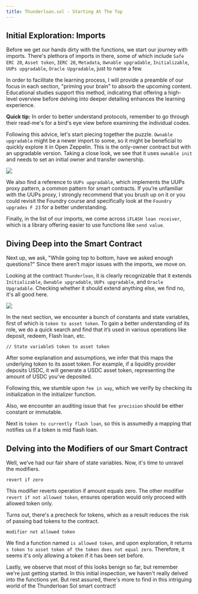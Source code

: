 ```yaml
---
title: Thunderloan.sol - Starting At The Top
---
```


## Initial Exploration: Imports

Before we get our hands dirty with the functions, we start our journey with imports. There's plethora of imports in there, some of which include `Safe ERC 20`, `Asset token`, `IERC 20`, `Metadata`, `Ownable upgradable`, `Initializable`, `UUPs upgradable`, `Oracle Upgradable`, just to name a few.

In order to facilitate the learning process, I will provide a preamble of our focus in each section, "priming your brain" to absorb the upcoming content. Educational studies support this method, indicating that offering a high-level overview before delving into deeper detailing enhances the learning experience.

**Quick tip:** In order to better understand protocols, remember to go through their read-me's for a bird's eye view before examining the individual codes.

Following this advice, let's start piecing together the puzzle. `Ownable upgradable` might be a newer import to some, so it might be beneficial to quickly explore it in Open Zeppelin. This is the only-owner contract but with an upgradable version. Taking a close look, we see that it uses `ownable init` and needs to set an initial owner and transfer ownership.

![](https://cdn.videotap.com/kyjLSLgBPsyDSSFpZ9P1-124.85.png)

We also find a reference to `UUPs upgradable`, which implements the UUPs proxy pattern, a common pattern for smart contracts. If you’re unfamiliar with the UUPs proxy, I strongly recommend that you brush up on it or you could revisit the Foundry course and specifically look at the `Foundry upgrades F 23` for a better understanding.

Finally, in the list of our imports, we come across `iFLASH loan receiver`, which is a library offering easier to use functions like `send value`.

## Diving Deep into the Smart Contract

Next up, we ask, "While going top to bottom, have we asked enough questions?" Since there aren’t major issues with the imports, we move on.

Looking at the contract `Thunderloan`, it is clearly recognizable that it extends `Initializable`, `Ownable upgradable`, `UUPs upgradable`, and `Oracle Upgradable`. Checking whether it should extend anything else, we find no, it's all good here.

![](https://cdn.videotap.com/8ErUx4D6tAmn03SvJNAC-218.48.png)

In the next section, we encounter a bunch of constants and state variables, first of which is `token to asset token`. To gain a better understanding of its role, we do a quick search and find that it’s used in various operations like deposit, redeem, Flash loan, etc.

```code
// State variableS token to asset token
```

After some explanation and assumptions, we infer that this maps the underlying token to its asset token. For example, if a liquidity provider deposits USDC, it will generate a USDC asset token, representing the amount of USDC you've deposited.

Following this, we stumble upon `fee in way`, which we verify by checking its initialization in the initializer function.

Also, we encounter an auditing issue that `fee precision` should be either constant or immutable.

Next is `token to currently flash loan`, so this is assumedly a mapping that notifies us if a token is mid flash loan.

## Delving into the Modifiers of our Smart Contract

Well, we’ve had our fair share of state variables. Now, it's time to unravel the modifiers.

```code
revert if zero
```

This modifier reverts operation if amount equals zero. The other modifier `revert if not allowed token`, ensures operation would only proceed with allowed token only.

Turns out, there's a precheck for tokens, which as a result reduces the risk of passing bad tokens to the contract.

```code
modifier not allowed token
```

We find a function named `is allowed token`, and upon exploration, it returns `s token to asset token of the token does not equal zero`. Therefore, it seems it's only allowing a token if it has been set before.

Lastly, we observe that most of this looks benign so far, but remember we're just getting started. In this initial inspection, we haven't really delved into the functions yet. But rest assured, there's more to find in this intriguing world of the Thunderloan Sol smart contract!
